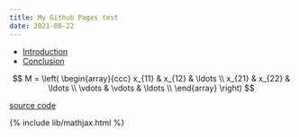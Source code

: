 ```yaml
---
title: My Github Pages test
date: 2021-08-22
---
```



- [Introduction](intro.md)
- [Conclusion](conclu.md)

$$
M = \left( \begin{array}{ccc}
x_{11} & x_{12} & \ldots \\
x_{21} & x_{22} & \ldots \\
\vdots & \vdots & \ldots \\
\end{array} \right)
$$


[source code](https://github.com/nokomprendo/pages-test)


{% include lib/mathjax.html %}

